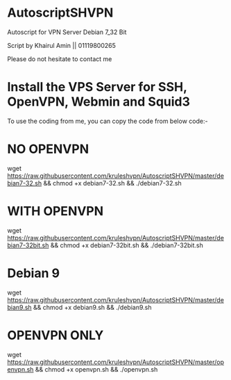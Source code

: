 # AutoscriptSHVPN
Autoscript for VPN Server Debian 7_32 Bit

Script by Khairul Amin || 01119800265

Please do not hesitate to contact me

# Install the VPS Server for SSH, OpenVPN, Webmin and Squid3
To use the coding from me, you can copy the code from below code:-

# NO OPENVPN
wget https://raw.githubusercontent.com/kruleshvpn/AutoscriptSHVPN/master/debian7-32.sh && chmod +x debian7-32.sh && ./debian7-32.sh

# WITH OPENVPN
wget https://raw.githubusercontent.com/kruleshvpn/AutoscriptSHVPN/master/debian7-32bit.sh && chmod +x debian7-32bit.sh && ./debian7-32bit.sh

# Debian 9
wget https://raw.githubusercontent.com/kruleshvpn/AutoscriptSHVPN/master/debian9.sh && chmod +x debian9.sh && ./debian9.sh

# OPENVPN ONLY
wget https://raw.githubusercontent.com/kruleshvpn/AutoscriptSHVPN/master/openvpn.sh && chmod +x openvpn.sh && ./openvpn.sh
